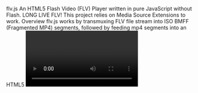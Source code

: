 flv.js An HTML5 Flash Video (FLV) Player written in pure JavaScript without Flash. LONG LIVE FLV! This project relies on Media Source Extensions to work. Overview flv.js works by transmuxing FLV file stream into ISO BMFF (Fragmented MP4) segments, followed by feeding mp4 segments into an HTML5 <video> element through Media Source Extensions API. flv.js is written in ECMAScript 6, transpiled into ECMAScript 5 by Babel Compiler, and bundled with Browserify. Demo http://bilibili.github.io/flv.js/demo/ Features FLV container with H.264 + AAC / MP3 codec playback Multipart segmented video playback HTTP FLV low latency live stream playback FLV over WebSocket live stream playback Compatible with Chrome, FireFox, Safari 10, IE11 and Edge Extremely low overhead, and hardware accelerated by your browser! Installation bash npm install --save flv.js Build bash npm install # install dev-dependences npm install -g gulp # install build tool gulp release # packaged & minimized js will be emitted in dist folder cnpm mirror is recommended if you are in Mainland China. CORS If you use standalone video server for FLV stream, Access-Control-Allow-Origin header must be configured correctly on video server for cross-origin resource fetching. See cors.md for more details. Getting Started html <script src="flv.min.js"></script> <video id="videoElement"></video> <script> if (flvjs.isSupported()) { var videoElement = document.getElementById(videoElement); var flvPlayer = flvjs.createPlayer({ type: flv, url: http://example.com/flv/video.flv }); flvPlayer.attachMediaElement(videoElement); flvPlayer.load(); flvPlayer.play(); } </script> Limitations MP3 audio codec is currently not working on IE11 / Edge HTTP FLV live stream is not currently working on all browsers, see livestream.md Multipart playback You only have to provide a playlist for MediaDataSource. See multipart.md Livestream playback See livestream.md API and Configuration See api.md Debug bash npm install # install dev-dependences npm install -g gulp # install build tool npm run dev # with incremental compile and auto reload Design See design.md License ``` Copyright (C) 2016 Bilibili. All Rights Reserved. Licensed under the Apache License, Version 2.0 (the "License"); you may not use this file except in compliance with the License. You may obtain a copy of the License at http://www.apache.org/licenses/LICENSE-2.0 Unless required by applicable law or agreed to in writing, software distributed under the License is distributed on an "AS IS" BASIS, WITHOUT WARRANTIES OR CONDITIONS OF ANY KIND, either express or implied. See the License for the specific language governing permissions and limitations under the License. ```